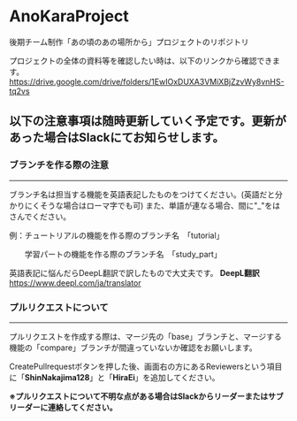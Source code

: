 # AnoKaraProject
後期チーム制作「あの頃のあの場所から」プロジェクトのリポジトリ

プロジェクトの全体の資料等を確認したい時は、以下のリンクから確認できます。
https://drive.google.com/drive/folders/1EwIOxDUXA3VMiXBjZzvWy8vnHS-tq2vs

## 以下の注意事項は随時更新していく予定です。更新があった場合はSlackにてお知らせします。

### ブランチを作る際の注意
***
ブランチ名は担当する機能を英語表記したものをつけてください。(英語だと分かりにくそうな場合はローマ字でも可)
また、単語が連なる場合、間に"_"をはさんでください。

例：チュートリアルの機能を作る際のブランチ名　「tutorial」


　　学習パートの機能を作る際のブランチ名　「study_part」

英語表記に悩んだらDeepL翻訳で訳したもので大丈夫です。
 **DeepL翻訳** 　https://www.deepl.com/ja/translator

### プルリクエストについて
***
プルリクエストを作成する際は、マージ先の「base」ブランチと、マージする機能の「compare」ブランチが間違っていないか確認をお願いします。

CreatePullrequestボタンを押した後、画面右の方にあるReviewersという項目に「**ShinNakajima128**」と「**HiraEi**」を追加してください。

**※プルリクエストについて不明な点がある場合はSlackからリーダーまたはサブリーダーに連絡してください。**
